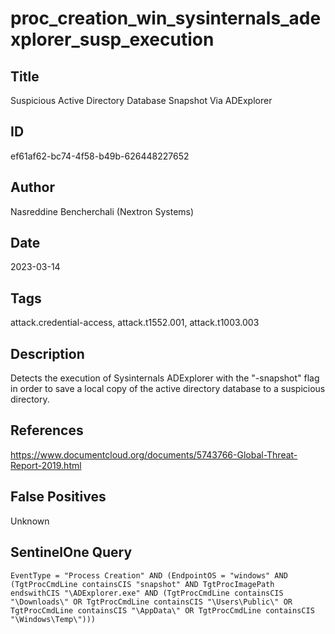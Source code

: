 # proc_creation_win_sysinternals_adexplorer_susp_execution

## Title
Suspicious Active Directory Database Snapshot Via ADExplorer

## ID
ef61af62-bc74-4f58-b49b-626448227652

## Author
Nasreddine Bencherchali (Nextron Systems)

## Date
2023-03-14

## Tags
attack.credential-access, attack.t1552.001, attack.t1003.003

## Description
Detects the execution of Sysinternals ADExplorer with the "-snapshot" flag in order to save a local copy of the active directory database to a suspicious directory.

## References
https://www.documentcloud.org/documents/5743766-Global-Threat-Report-2019.html

## False Positives
Unknown

## SentinelOne Query
```
EventType = "Process Creation" AND (EndpointOS = "windows" AND (TgtProcCmdLine containsCIS "snapshot" AND TgtProcImagePath endswithCIS "\ADExplorer.exe" AND (TgtProcCmdLine containsCIS "\Downloads\" OR TgtProcCmdLine containsCIS "\Users\Public\" OR TgtProcCmdLine containsCIS "\AppData\" OR TgtProcCmdLine containsCIS "\Windows\Temp\")))

```